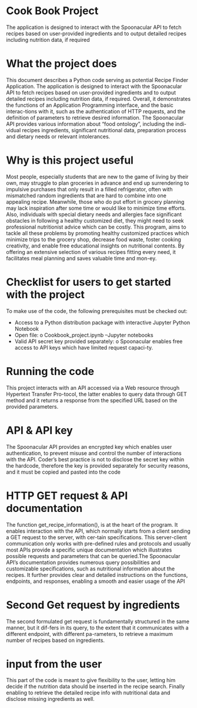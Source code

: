 # Cook Book Project
The application is designed to interact with the Spoonacular API to fetch recipes based on user-provided ingredients and to output detailed recipes including nutrition data, if required
# 	What the project does
This document describes a Python code serving as potential Recipe Finder Application. The application is designed to interact with the Spoonacular API to fetch recipes based on user-provided ingredients and to output detailed recipes including nutrition data, if required. Overall, it demonstrates the functions of an Application Programming interface, and the basic interac-tions with it, such as the authentication of HTTP requests, and the definition of parameters to retrieve desired information. 
The Spoonacular API provides various information about “food ontology”, including the indi-vidual recipes ingredients, significant nutritional data, preparation process and dietary needs or relevant intolerances.
# 	Why is this project useful
Most people, especially students that are new to the game of living by their own, may struggle to plan groceries in advance and end up surrendering to impulsive purchases that only result in a filled refrigerator, often with mismatched random ingredients that are hard to combine into one appealing recipe. Meanwhile, those who do put effort in grocery planning may lack inspiration after some time or would like to minimize time efforts. Also, individuals with special dietary needs and allergies face significant obstacles in following a healthy customized diet, they might need to seek professional nutritionist advice which can be costly.
This program, aims to tackle all these problems by promoting healthy customized practices which minimize trips to the grocery shop, decrease food waste, foster cooking creativity, and enable free educational insights on nutritional contents. By offering an extensive selection of various recipes fitting every need, it facilitates meal planning and saves valuable time and mon-ey.
# 	Checklist for users to get started with the project
To make use of the code, the following prerequisites must be checked out:
-	Access to a Python distribution package with interactive Jupyter Python Notebook
-	Open file:
o	Cookbook_project.ipynb –Jupyter notebooks
-	Valid API secret key provided separately:
o	Spoonacular enables free access to API keys which have limited request capaci-ty. 
# Running the code
This project interacts with an API accessed via a Web resource through Hypertext Transfer Pro-tocol, the latter enables to query data through GET method and it returns a response from the specified URL based on the provided parameters.
# 	API & API key
The Spoonacular API provides an encrypted key which enables user authentication, to prevent misuse and control the number of interactions with the API. Coder’s best practice is not to disclose the secret key within the hardcode, therefore the key is provided separately for security reasons, and it must be copied and pasted into the code
# 	HTTP GET request & API documentation
The function get_recipe_information(), is at the heart of the program. It enables interaction with the API, which normally starts from a client sending a GET request to the server, with cer-tain specifications. This server-client communication only works with pre-defined rules and protocols and usually most APIs provide a specific unique documentation which illustrates possible requests and parameters that can be queried.The Spoonacular API’s documentation provides numerous query possibilities and customizable specifications, such as nutritional information about the recipes. It further provides clear and detailed instructions on the functions, endpoints, and responses, enabling a smooth and easier usage of the API 
# Second Get request by ingredients
The second formulated get request is fundamentally structured in the same manner, but it dif-fers in its query, to the extent that it communicates with a different endpoint, with different pa-rameters, to retrieve a maximum number of recipes based on ingredients.
# input from the user
This part of the code is meant to give flexibility to the user, letting him decide if the nutrition data should be inserted in the recipe search. Finally enabling to retrieve the detailed recipe info with nutritional data and disclose missing ingredients as well.
